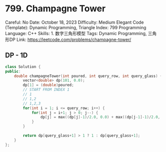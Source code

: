 # 799. Champagne Tower

Careful: No
Date: October 18, 2023
Difficulty: Medium
Elegant Code (Template): Dynamic Programming, Triangle
Index: 799
Programming Language: C++
Skills: 1. 数字三角形模型
Tags: Dynamic Programming, 三角形DP
Link: https://leetcode.com/problems/champagne-tower/

## DP - 1D

```cpp
class Solution {
public:
    double champagneTower(int poured, int query_row, int query_glass) {
        vector<double> dp(101, 0.0);
        dp[1] = (double)poured;
        // START FROM INDEX 1
        // 1
        // 1,2
        // 1,2,3
        for(int i = 1; i <= query_row; i++) {
            for(int j = i+1; j > 0; j--) {
                dp[j] = max((dp[j]-1)/2.0, 0.0) + max((dp[j-1]-1)/2.0, 0.0); 
            }
        }
        
        return dp[query_glass+1] > 1 ? 1 : dp[query_glass+1];
    }
};
```